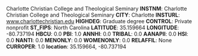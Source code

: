 
Charlotte Christian College and Theological Seminary
**INSTNM**: Charlotte Christian College and Theological Seminary 
**CITY**: Charlotte 
**INSTURL**: www.charlottechristian.edu 
**HIGHDEG**: Graduate degree 
**CONTROL**: Private nonprofit 
**ST_FIPS**: North Carolina 
**LATITUDE**: 35.159664 
**LONGITUDE**: -80.737194 
**HBCU**: 0.0 
**PBI**: 1.0 
**ANNHI**: 0.0 
**TRIBAL**: 0.0 
**AANAPII**: 0.0 
**HSI**: 0.0 
**NANTI**: 0.0 
**MENONLY**: 0.0 
**WOMENONLY**: 0.0 
**RELAFFIL**: None 
**CURROPER**: 1.0 
**location**: 35.159664, -80.737194 